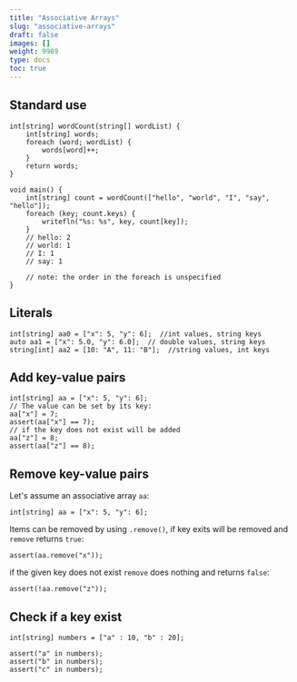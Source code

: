 ```yaml
---
title: "Associative Arrays"
slug: "associative-arrays"
draft: false
images: []
weight: 9989
type: docs
toc: true
---
```


## Standard use
<!-- language: lang-d -->
 
    int[string] wordCount(string[] wordList) {
        int[string] words;
        foreach (word; wordList) {
            words[word]++;
        }
        return words;
    }
    
    void main() {
        int[string] count = wordCount(["hello", "world", "I", "say", "hello"]);
        foreach (key; count.keys) {
            writefln("%s: %s", key, count[key]);
        }
        // hello: 2
        // world: 1
        // I: 1
        // say: 1
    
        // note: the order in the foreach is unspecified
    }

## Literals
    int[string] aa0 = ["x": 5, "y": 6];  //int values, string keys
    auto aa1 = ["x": 5.0, "y": 6.0];  // double values, string keys
    string[int] aa2 = [10: "A", 11: "B"];  //string values, int keys


 




## Add key-value pairs
    int[string] aa = ["x": 5, "y": 6];
    // The value can be set by its key:
    aa["x"] = 7;
    assert(aa["x"] == 7);
    // if the key does not exist will be added
    aa["z"] = 8;
    assert(aa["z"] == 8);


## Remove key-value pairs
Let's assume an associative array `aa`:

    int[string] aa = ["x": 5, "y": 6];

Items can be removed by using `.remove()`, if key exits will be removed and `remove` returns `true`:

    assert(aa.remove("x"));

if the given key does not exist `remove` does nothing and returns `false`:

    assert(!aa.remove("z"));


## Check if a key exist
    int[string] numbers = ["a" : 10, "b" : 20];

    assert("a" in numbers);
    assert("b" in numbers);
    assert("c" in numbers);


